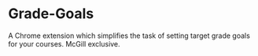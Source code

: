 # Grade-Goals
A Chrome extension which simplifies the task of setting target grade goals for your courses. McGill exclusive.
